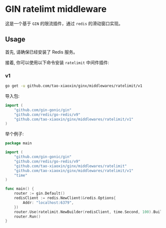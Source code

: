 # GIN ratelimt middleware
这是一个基于 `GIN` 的限流插件，通过 `redis` 的滑动窗口实现。
## Usage
首先, 请确保已经安装了 Redis 服务。

接着, 你可以使用以下命令安装 `ratelimit` 中间件插件:
### v1
```bash
go get -u github.com/tao-xiaoxin/ginx/middlewares/ratelimit/v1
```
导入包:
```go
import (
    "github.com/gin-gonic/gin"
    "github.com/redis/go-redis/v9"
    "github.com/tao-xiaoxin/ginx/middlewares/ratelimit/v1"
)
```
举个例子:
```go
package main

import (
	"github.com/gin-gonic/gin"
	"github.com/redis/go-redis/v9"
	"github.com/tao-xiaoxin/ginx/middlewares/ratelimit"
	"github.com/tao-xiaoxin/ginx/middlewares/ratelimit/v1"
	"time"
)

func main() {
	router := gin.Default()
	redisClient := redis.NewClient(&redis.Options{
		Addr: "localhost:6379",
	})
	router.Use(ratelimit.NewBuilder(redisClient, time.Second, 100).Build())
	router.Run()
}

```